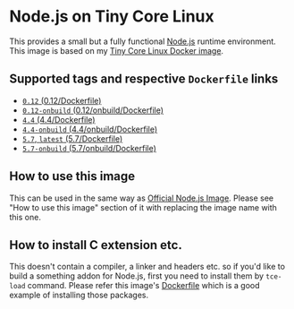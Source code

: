Node.js on Tiny Core Linux
=========================

This provides a small but a fully functional [Node.js](https://nodejs.org/) runtime environment. This image is based on my [Tiny Core Linux Docker image](https://hub.docker.com/r/tatsushid/tinycore/).

## Supported tags and respective `Dockerfile` links

- [`0.12` (0.12/Dockerfile)](https://github.com/tatsushid/docker-tinycore-node/blob/master/0.12/Dockerfile)
- [`0.12-onbuild` (0.12/onbuild/Dockerfile)](https://github.com/tatsushid/docker-tinycore-node/blob/master/0.12/onbuild/Dockerfile)
- [`4.4` (4.4/Dockerfile)](https://github.com/tatsushid/docker-tinycore-node/blob/master/4.4/Dockerfile)
- [`4.4-onbuild` (4.4/onbuild/Dockerfile)](https://github.com/tatsushid/docker-tinycore-node/blob/master/4.4/onbuild/Dockerfile)
- [`5.7`, `latest` (5.7/Dockerfile)][Latest Dockerfile]
- [`5.7-onbuild` (5.7/onbuild/Dockerfile)](https://github.com/tatsushid/docker-tinycore-node/blob/master/5.7/onbuild/Dockerfile)

## How to use this image

This can be used in the same way as [Official Node.js Image](https://hub.docker.com/_/node/). Please see "How to use this image" section of it with replacing the image name with this one.

## How to install C extension etc.

This doesn't contain a compiler, a linker and headers etc. so if you'd like to build a something addon for Node.js, first you need to install them by `tce-load` command. Please refer this image's [Dockerfile][Latest Dockerfile] which is a good example of installing those packages.

[Latest Dockerfile]: https://github.com/tatsushid/docker-tinycore-node/blob/master/5.7/Dockerfile
